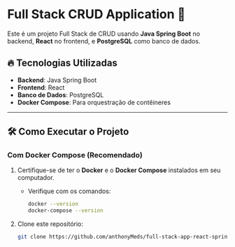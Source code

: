 # Full Stack CRUD Application 🚀

Este é um projeto Full Stack de CRUD usando **Java Spring Boot** no backend, **React** no frontend, e **PostgreSQL** como banco de dados.

## 🔥 Tecnologias Utilizadas
- **Backend**: Java Spring Boot
- **Frontend**: React
- **Banco de Dados**: PostgreSQL
- **Docker Compose**: Para orquestração de contêineres

---

## 🛠️ Como Executar o Projeto

### Com Docker Compose (Recomendado)
1. Certifique-se de ter o **Docker** e o **Docker Compose** instalados em seu computador.
   - Verifique com os comandos:
     ```bash
     docker --version
     docker-compose --version
     ```

2. Clone este repositório:
   ```bash
   git clone https://github.com/anthonyMeds/full-stack-app-react-spring.git
   
